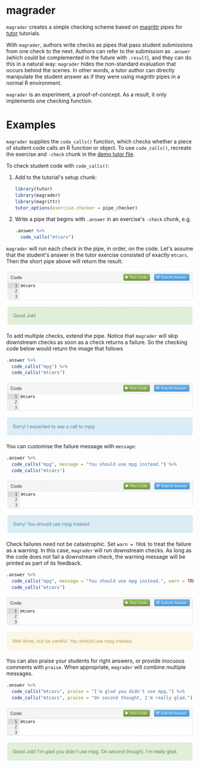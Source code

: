 magrader
================

`magrader` creates a simple checking scheme based on [magrittr](https://github.com/tidyverse/magrittr) pipes for [tutor](https://rstudio.github.io/tutor/index.html) tutorials.

With `magrader`, authors write checks as pipes that pass student submissions from one check to the next. Authors can refer to the submission as `.answer` (which could be complemented in the future with `.result`), and they can do this in a natural way: `magrader` hides the non-standard evaluation that occurs behind the scenes. In other words, a tutor author can directly manipulate the student answer as if they were using magrittr pipes in a normal R environment.

`magrader` is an experiment, a proof-of-concept. As a result, it only implements one checking function.

Examples
========

`magrader` supplies the `code_calls()` function, which checks whether a piece of student code calls an R function or object. To use `code_calls()`, recreate the exercise and `-check` chunk in the <a href="https://raw.githubusercontent.com/rstudio/ggtutorials/master/000-grading-demo-magrader/000-grading-demo-magrader.Rmd?token=AAFMFtBlSAPOY0HciQnONxe9FakESlvmks5YwZKNwA%3D%3D" download="demo.Rmd">demo tutor file</a>.

To check student code with `code_calls()`:

1.  Add to the tutorial's setup chunk:

    ``` r
    library(tutor)
    library(magrader)
    library(magrittr)
    tutor_options(exercise.checker = pipe_checker)
    ```

2.  Write a pipe that begins with `.answer` in an exercise's `-check` chunk, e.g.

    ``` r
    .answer %>% 
      code_calls("mtcars")
    ```

`magrader` will run each check in the pipe, in order, on the code. Let's assume that the student's answer in the tutor exercise consisted of exactly `mtcars`. Then the short pipe above will return the result:

![](images/code_calls.png)

To add multiple checks, extend the pipe. Notice that `magrader` will skip downstream checks as soon as a check returns a failure. So the checking code below would return the image that follows

``` r
.answer %>% 
  code_calls("mpg") %>% 
  code_calls("mtcars") 
```

![](images/failure.png)

You can customise the failure message with `message`:

``` r
.answer %>% 
  code_calls("mpg", message = "You should use mpg instead.") %>% 
  code_calls("mtcars") 
```

![](images/message.png)

Check failures need not be catastrophic. Set `warn = TRUE` to treat the failure as a warning. In this case, `magrader` will run downstream checks. As long as the code does not fail a downstream check, the warning message will be printed as part of its feedback.

``` r
.answer %>% 
  code_calls("mpg", message = "You should use mpg instead.", warn = TRUE) %>% 
  code_calls("mtcars") 
```

![](images/warning.png)

You can also praise your students for right answers, or provide inocuous comments with `praise`. When appropriate, `magrader` will combine multiple messages.

``` r
.answer %>% 
  code_calls("mtcars", praise = "I'm glad you didn't use mpg.") %>% 
  code_calls("mtcars", praise = "On second thought, I'm really glad.")
```

![](images/praise.png)

